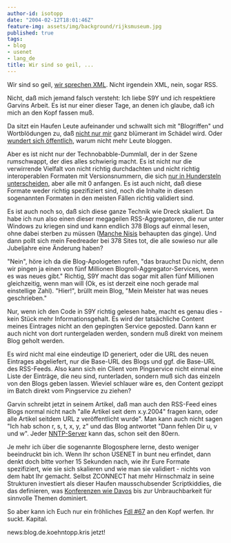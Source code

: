 ```yaml
---
author-id: isotopp
date: "2004-02-12T18:01:46Z"
feature-img: assets/img/background/rijksmuseum.jpg
published: true
tags:
- blog
- usenet
- lang_de
title: Wir sind so geil, ...
---
```

Wir sind so geil, 
[wir sprechen XML](http://www.supergarv.de/serendipity/archives/311_s9y_Individualisierter_RSSFeed_per_Conditional_Get.html).
Nicht irgendein XML, nein, sogar RSS.

Nicht, daß mich jemand falsch versteht: Ich liebe S9Y und ich respektiere
Garvins Arbeit. Es ist nur einer dieser Tage, an denen ich glaube, daß ich
mich an den Kopf fassen muß.

Da sitzt ein Haufen Leute aufeinander und schwallt sich mit "Blogriffen" und
Wortblödungen zu, daß
[nicht nur mir](http://www.naomiwatts.info/serendipity/archives/104_Blogwhat__Blogroll_blogarama_blogtree_blogwise_blogcheck_blogoo.html)
ganz blümerant im Schädel wird. Oder
[wundert sich öffentlich](http://blogosfear.org/eintrag.php?id=29), warum
nicht mehr Leute bloggen.

Aber es ist nicht nur der Technobabble-Dummlall, der in der Szene
rumschwappt, der dies alles schwierig macht. Es ist nicht nur die
verwirrende Vielfalt von nicht richtig durchdachten und nicht richtig
interoperablen Formaten mit Versionsnummern, die sich
[nur in Hundersteln unterscheiden](http://uckan.info/wasistrss.htm#a1), aber
alle mit 0 anfangen. Es ist auch nicht, daß diese Formate weder richtig
spezifiziert sind, noch die Inhalte in diesen sogenannten Formaten in den
meisten Fällen richtig validiert sind.

Es ist auch noch so, daß sich diese ganze Technik wie Dreck skaliert. Da
habe ich nun also einen dieser megageilen RSS-Aggregatoren, die nur unter
Windows zu kriegen sind und kann endlich 378 Blogs auf einmal lesen, ohne
dabei sterben zu müssen ([Manche Nisis](http://beissholz.de/pivot/entry.php?id=178) behaupten das
ginge). Und dann pollt sich mein Feedreader bei 378 Sites tot, die alle
sowieso nur alle Jubeljahre eine Änderung haben?

"Nein", höre ich da die Blog-Apologeten rufen, "das brauchst Du nicht, denn
wir pingen ja einen von fünf Millionen Blogroll-Aggregator-Services, wenn es
was neues gibt." Richtig, S9Y macht das sogar mit allen fünf Millionen
gleichzeitig, wenn man will (Ok, es ist derzeit eine noch gerade mal
einstellige Zahl). "Hier!", brüllt mein Blog, "Mein Meister hat was neues
geschrieben."

Nur, wenn ich den Code in S9Y richtig gelesen habe, macht es genau dies -
kein Stück mehr Informationsgehalt. Es wird der tatsächliche Content meines
Eintrages nicht an den gepingten Service geposted. Dann kann er auch nicht
von dort runtergeladen werden, sondern muß direkt von meinem Blog geholt
werden.

Es wird nicht mal eine eindeutige ID generiert, oder die URL des neuen
Eintrages abgeliefert, nur die Base-URL des Blogs und ggf. die Base-URL des
RSS-Feeds. Also kann sich ein Client vom Pingservice nicht einmal eine Liste
der Einträge, die neu sind, runterladen, sondern muß sich das einzeln von
den Blogs geben lassen. Wieviel schlauer wäre es, den Content gezippt im
Batch direkt vom Pingservice zu ziehen?

Garvin schreibt jetzt in seinem Artikel, daß man auch den RSS-Feed eines
Blogs normal nicht nach "alle Artikel seit dem x.y.2004" fragen kann, oder
alle Artikel seitdem URL z veröffentlicht wurde". Man kann auch nicht sagen
"Ich hab schon r, s, t, x, y, z" und das Blog antwortet "Dann fehlen Dir u,
v und w". Jeder
[NNTP-Server](http://www.ietf.org/rfc/rfc1036.txt) kann das, schon seit den
80ern.

Je mehr ich über die sogenannte Blogosphere lerne, desto weniger beeindruckt
bin ich. Wenn Ihr schon USENET in bunt neu erfindet, dann denkt doch bitte
vorher 15 Sekunden nach, wie ihr Eure Formate spezifiziert, wie sie sich
skalieren und wie man sie validiert - nichts von dem habt Ihr gemacht.
Selbst ZCONNECT hat mehr Hirnschmalz in seine Strukturen investiert als
dieser Haufen mausschubsender Scriptkiddies, die das definieren, was
[Konferenzen wie Davos](http://www.iht.com/articles/126768.html) bis zur
Unbrauchbarkeit für sinnvolle Themen dominiert.

So aber kann ich Euch nur ein fröhliches 
[FdI #67](http://www.iks-jena.de/mitarb/lutz/usenet/Fachbegriffe.der.Informatik.html#67)
an den Kopf werfen. Ihr suckt. Kapital.

news:blog.de.koehntopp.kris jetzt!
